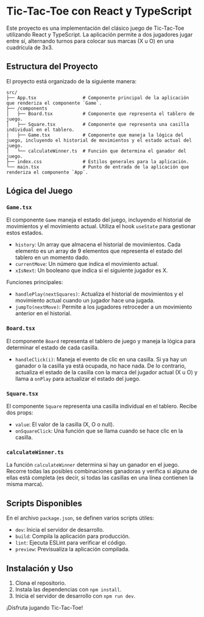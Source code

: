 # Tic-Tac-Toe con React y TypeScript

Este proyecto es una implementación del clásico juego de Tic-Tac-Toe utilizando React y TypeScript. La aplicación permite a dos jugadores jugar entre sí, alternando turnos para colocar sus marcas (X u O) en una cuadrícula de 3x3.

## Estructura del Proyecto

El proyecto está organizado de la siguiente manera:
```text
src/
├── App.tsx                 # Componente principal de la aplicación que renderiza el componente `Game`.
├── /components
│   ├── Board.tsx           # Componente que representa el tablero de juego.
│   ├── Square.tsx          # Componente que representa una casilla individual en el tablero.
│   ├── Game.tsx            # Componente que maneja la lógica del juego, incluyendo el historial de movimientos y el estado actual del juego.
│   └── calculateWinner.ts  # Función que determina el ganador del juego.
├── index.css               # Estilos generales para la aplicación.
└── main.tsx                # Punto de entrada de la aplicación que renderiza el componente `App`.

```

## Lógica del Juego

### `Game.tsx`

El componente `Game` maneja el estado del juego, incluyendo el historial de movimientos y el movimiento actual. Utiliza el hook `useState` para gestionar estos estados.

- `history`: Un array que almacena el historial de movimientos. Cada elemento es un array de 9 elementos que representa el estado del tablero en un momento dado.
- `currentMove`: Un número que indica el movimiento actual.
- `xIsNext`: Un booleano que indica si el siguiente jugador es X.

Funciones principales:

- `handlePlay(nextSquares)`: Actualiza el historial de movimientos y el movimiento actual cuando un jugador hace una jugada.
- `jumpTo(nextMove)`: Permite a los jugadores retroceder a un movimiento anterior en el historial.

### `Board.tsx`

El componente `Board` representa el tablero de juego y maneja la lógica para determinar el estado de cada casilla.

- `handleClick(i)`: Maneja el evento de clic en una casilla. Si ya hay un ganador o la casilla ya está ocupada, no hace nada. De lo contrario, actualiza el estado de la casilla con la marca del jugador actual (X u O) y llama a `onPlay` para actualizar el estado del juego.

### `Square.tsx`

El componente `Square` representa una casilla individual en el tablero. Recibe dos props:

- `value`: El valor de la casilla (X, O o null).
- `onSquareClick`: Una función que se llama cuando se hace clic en la casilla.

### `calculateWinner.ts`

La función `calculateWinner` determina si hay un ganador en el juego. Recorre todas las posibles combinaciones ganadoras y verifica si alguna de ellas está completa (es decir, si todas las casillas en una línea contienen la misma marca).

## Scripts Disponibles

En el archivo `package.json`, se definen varios scripts útiles:

- `dev`: Inicia el servidor de desarrollo.
- `build`: Compila la aplicación para producción.
- `lint`: Ejecuta ESLint para verificar el código.
- `preview`: Previsualiza la aplicación compilada.

## Instalación y Uso

1. Clona el repositorio.
2. Instala las dependencias con `npm install`.
3. Inicia el servidor de desarrollo con `npm run dev`.

¡Disfruta jugando Tic-Tac-Toe!